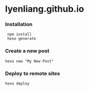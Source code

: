 # lyenliang.github.io
### Installation
     npm install
     hexo generate

### Create a new post
    hexo new "My New Post"

### Deploy to remote sites
    hexo deploy
